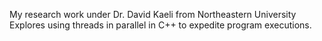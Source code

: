 My research work under Dr. David Kaeli from Northeastern University
Explores using threads in parallel in C++ to expedite program executions.
